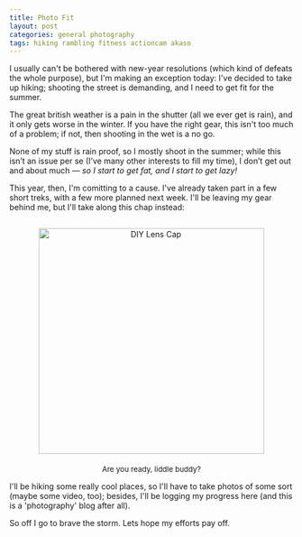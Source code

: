 ```yaml
---
title: Photo Fit
layout: post
categories: general photography
tags: hiking rambling fitness actioncam akaso
---
```


I usually can't be bothered with new-year resolutions (which kind of defeats the whole purpose), but I'm making an exception today: I've decided to take up hiking; shooting the street is demanding, and I need to get fit for the summer.

The great british weather is a pain in the shutter (all we ever get is rain), and it only gets worse in the winter. If you have the right gear, this isn't too much of a problem; if not, then shooting in the wet is a no go. 

None of my stuff is rain proof, so I mostly shoot in the summer; while this isn’t an issue per se (I’ve many other interests to fill my time), I don’t get out and about much — <i>so I start to get fat, and I start to get lazy!</i>

This year, then, I'm comitting to a cause. I've already taken part in a few short treks, with a few more planned next week. I'll be leaving my gear behind me, but I'll take along this chap instead:

<center>
<img style="padding-top: 15px;" src="https://user-images.githubusercontent.com/110672536/188282838-bc42d93a-ea3b-439f-9c73-a0d27369b889.jpg" class="align-center" alt="DIY Lens Cap" width="400">
</center>

<p style="text-align:center; padding-top: 5px;">
  <font size=" 2">
Are you ready, liddle buddy?
  </font>
</p>

I'll be hiking some really cool places, so I'll have to take photos of some sort (maybe some video, too); besides, I'll be logging my progress here (and this is a 'photography' blog after all).

So off I go to brave the storm. Lets hope my efforts pay off.


